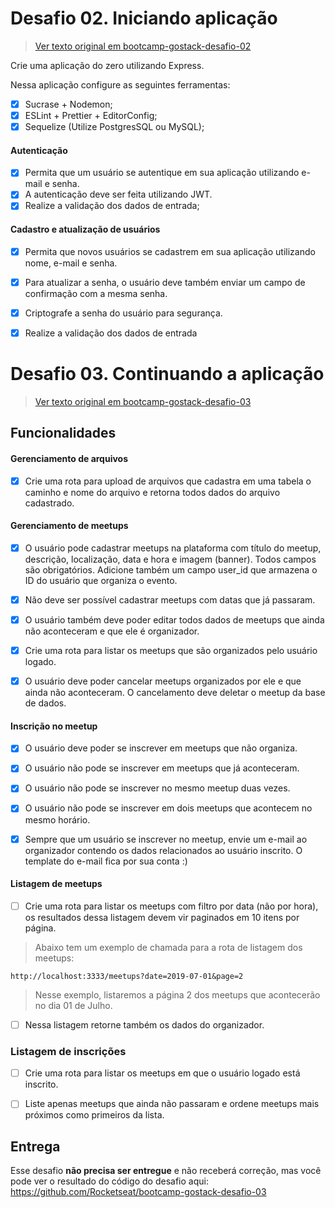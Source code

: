 # Desafio 02. Iniciando aplicação
> [Ver texto original em bootcamp-gostack-desafio-02](https://github.com/Rocketseat/bootcamp-gostack-desafio-02/blob/master/README.md)


Crie uma aplicação do zero utilizando Express.

Nessa aplicação configure as seguintes ferramentas:

- [x] Sucrase + Nodemon;
- [x] ESLint + Prettier + EditorConfig;
- [x] Sequelize (Utilize PostgresSQL ou MySQL);
#### Autenticação
  - [x] Permita que um usuário se autentique em sua aplicação utilizando e-mail e senha.
  - [x] A autenticação deve ser feita utilizando JWT.
  - [x] Realize a validação dos dados de entrada;
#### Cadastro e atualização de usuários
  - [x] Permita que novos usuários se cadastrem em sua aplicação utilizando nome, e-mail e senha.
  - [x] Para atualizar a senha, o usuário deve também enviar um campo de confirmação com a mesma senha.
  - [x] Criptografe a senha do usuário para segurança.
  - [x] Realize a validação dos dados de entrada


# Desafio 03. Continuando a aplicação

> [Ver texto original em bootcamp-gostack-desafio-03](https://github.com/Rocketseat/bootcamp-gostack-desafio-03/blob/master/README.md)



## Funcionalidades

#### Gerenciamento de arquivos

- [x] Crie uma rota para upload de arquivos que cadastra em uma tabela o caminho e nome do arquivo e retorna todos dados do arquivo cadastrado.

#### Gerenciamento de meetups

- [x] O usuário pode cadastrar meetups na plataforma com título do meetup, descrição, localização, data e hora e imagem (banner). Todos campos são obrigatórios. Adicione também um campo user_id que armazena o ID do usuário que organiza o evento.

- [x] Não deve ser possível cadastrar meetups com datas que já passaram.

- [x] O usuário também deve poder editar todos dados de meetups que ainda não aconteceram e que ele é organizador.

- [x] Crie uma rota para listar os meetups que são organizados pelo usuário logado.

- [x] O usuário deve poder cancelar meetups organizados por ele e que ainda não aconteceram. O cancelamento deve deletar o meetup da base de dados.

#### Inscrição no meetup

- [x] O usuário deve poder se inscrever em meetups que não organiza.

- [x] O usuário não pode se inscrever em meetups que já aconteceram.

- [x] O usuário não pode se inscrever no mesmo meetup duas vezes.

- [x] O usuário não pode se inscrever em dois meetups que acontecem no mesmo horário.

- [x] Sempre que um usuário se inscrever no meetup, envie um e-mail ao organizador contendo os dados relacionados ao usuário inscrito. O template do e-mail fica por sua conta :)

#### Listagem de meetups

- [ ] Crie uma rota para listar os meetups com filtro por data (não por hora), os resultados dessa listagem devem vir paginados em 10 itens por página.

> Abaixo tem um exemplo de chamada para a rota de listagem dos meetups:

```
http://localhost:3333/meetups?date=2019-07-01&page=2
```

> Nesse exemplo, listaremos a página 2 dos meetups que acontecerão no dia 01 de Julho.

- [ ] Nessa listagem retorne também os dados do organizador.

### Listagem de inscrições

- [ ] Crie uma rota para listar os meetups em que o usuário logado está inscrito.

- [ ] Liste apenas meetups que ainda não passaram e ordene meetups mais próximos como primeiros da lista.

## Entrega

Esse desafio **não precisa ser entregue** e não receberá correção, mas você pode ver o resultado do código do desafio aqui: https://github.com/Rocketseat/bootcamp-gostack-desafio-03
